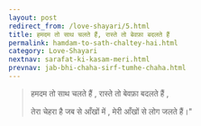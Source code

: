 ```yaml
---
layout: post
redirect_from: /love-shayari/5.html
title: हमदम तो साथ चलते हैं, रास्ते तो बेवफ़ा बदलते हैं
permalink: hamdam-to-sath-chaltey-hai.html
category: Love-Shayari 
nextnav: sarafat-ki-kasam-meri.html
prevnav: jab-bhi-chaha-sirf-tumhe-chaha.html
---
```

> हमदम तो साथ चलते हैं , रास्ते तो बेवफ़ा बदलते हैं , 
> 
> तेरा चेहरा है जब से आँखों में , मेरी आँखों से लोग जलते हैं।"